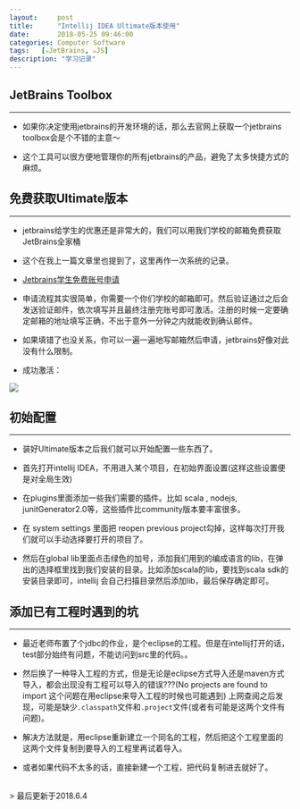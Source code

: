 ```yaml
---
layout:     post
title:      "Intellij IDEA Ultimate版本使用"
date:       2018-05-25 09:46:00
categories: Computer Software
tags:   [๑JetBrains, ๑JS]
description: "学习记录"
---
```


## JetBrains Toolbox
---

- 如果你决定使用jetbrains的开发环境的话，那么去官网上获取一个jetbrains toolbox会是个不错的主意～

- 这个工具可以很方便地管理你的所有jetbrains的产品，避免了太多快捷方式的麻烦。

## 免费获取Ultimate版本
---

- jetbrains给学生的优惠还是非常大的，我们可以用我们学校的邮箱免费获取JetBrains全家桶

- 这个在我上一篇文章里也提到了，这里再作一次系统的记录。

- [Jetbrains学生免费账号申请](https://sales.jetbrains.com/hc/zh-cn/articles/207154369-%E5%AD%A6%E7%94%9F%E6%8E%88%E6%9D%83%E7%94%B3%E8%AF%B7%E6%96%B9%E5%BC%8F)

- 申请流程其实很简单，你需要一个你们学校的邮箱即可。然后验证通过之后会发送验证邮件，依次填写并且最终注册完账号即可激活。注册的时候一定要确定邮箱的地址填写正确，不出于意外一分钟之内就能收到确认邮件。

- 如果填错了也没关系，你可以一遍一遍地写邮箱然后申请，jetbrains好像对此没有什么限制。

- 成功激活：

![](/images/node.js/info.png)

## 初始配置
---

- 装好Ultimate版本之后我们就可以开始配置一些东西了。

- 首先打开intellij IDEA，不用进入某个项目，在初始界面设置(这样这些设置便是对全局生效)

- 在plugins里面添加一些我们需要的插件。比如 scala , nodejs, junitGenerator2.0等，这些插件比community版本要丰富很多。

- 在 system settings 里面把 reopen previous project勾掉，这样每次打开我们就可以手动选择要打开的项目了。

- 然后在global lib里面点击绿色的加号，添加我们用到的编成语言的lib，在弹出的选择框里找到我们安装的目录。比如添加scala的lib，要找到scala sdk的安装目录即可，intellij 会自己扫描目录然后添加lib，最后保存确定即可。

## 添加已有工程时遇到的坑
---

- 最近老师布置了个jdbc的作业，是个eclipse的工程。但是在intellij打开的话，test部分始终有问题，不能访问到src里的代码。。

- 然后换了一种导入工程的方式，但是无论是eclipse方式导入还是maven方式导入，都会出现没有工程可以导入的错误???(No projects are found to import 这个问题在用eclipse来导入工程的时候也可能遇到) 上网查阅之后发现，可能是缺少`.classpath`文件和`.project`文件(或者有可能是这两个文件有问题)。

- 解决方法就是，用eclipse重新建立一个同名的工程，然后把这个工程里面的这两个文件复制到要导入的工程里再试着导入。

- 或者如果代码不太多的话，直接新建一个工程，把代码复制进去就好了。
















<br>
> 最后更新于2018.6.4
